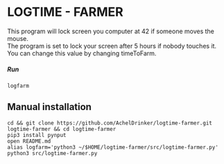 # LOGTIME - FARMER

This program will lock screen you computer at 42 if someone moves the mouse.  
The program is set to lock your screen after 5 hours if nobody touches it. You can change this value by changing timeToFarm.

##### Run

```
logfarm
```

## Manual installation

```
cd && git clone https://github.com/AchelDrinker/logtime-farmer.git logtime-farmer && cd logtime-farmer
pip3 install pynput
open README.md
alias logfarm='python3 ~/$HOME/logtime-farmer/src/logtime-farmer.py'
python3 src/logtime-farmer.py
```

